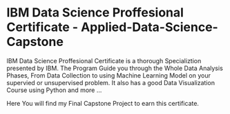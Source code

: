 # IBM Data Science Proffesional Certificate  - Applied-Data-Science-Capstone
IBM Data Science Proffesional Certificate is a thorough Specializtion presented by IBM. The Program Guide you through the Whole 
Data Analysis Phases, From Data Collection to using Machine Learning Model on your supervied or unsupervised problem. It also has
a good Data Visualization Course using Python and more ...

Here You will find my Final Capstone Project to earn this certificate.

